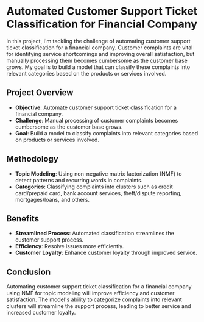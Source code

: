 # Automated Customer Support Ticket Classification for Financial Company

In this project, I'm tackling the challenge of automating customer support ticket classification for a financial company. Customer complaints are vital for identifying service shortcomings and improving overall satisfaction, but manually processing them becomes cumbersome as the customer base grows. My goal is to build a model that can classify these complaints into relevant categories based on the products or services involved.

## Project Overview
- **Objective**: Automate customer support ticket classification for a financial company.
- **Challenge**: Manual processing of customer complaints becomes cumbersome as the customer base grows.
- **Goal**: Build a model to classify complaints into relevant categories based on products or services involved.

## Methodology
- **Topic Modeling**: Using non-negative matrix factorization (NMF) to detect patterns and recurring words in complaints.
- **Categories**: Classifying complaints into clusters such as credit card/prepaid card, bank account services, theft/dispute reporting, mortgages/loans, and others.

## Benefits
- **Streamlined Process**: Automated classification streamlines the customer support process.
- **Efficiency**: Resolve issues more efficiently.
- **Customer Loyalty**: Enhance customer loyalty through improved service.

## Conclusion
Automating customer support ticket classification for a financial company using NMF for topic modeling will improve efficiency and customer satisfaction. The model's ability to categorize complaints into relevant clusters will streamline the support process, leading to better service and increased customer loyalty.



